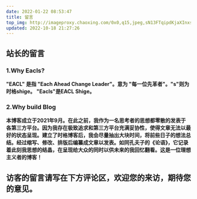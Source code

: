 ```yaml
---
date: 2022-01-22 08:53:47
title: 留言
top_img: http://imageproxy.chaoxing.com/0x0,q15,jpeg,sN13FTqipdKjaXInxsPGGDRARpb1e9Vd2sVnXvIf1f14/https://p.ananas.chaoxing.com/star3/origin/1942e134b34811c6adf0233ec7acb46a.png
updated: 2022-10-18 21:27:26
---
```

## 站长的留言

### 1.Why Eacls?

**"EACL" 是指 "Each Ahead Change Leader"。意为 "每一位先革者"。"s"则为时格shige。  "Eacls"是EACL Shige。**

### 2.Why build Blog

**本博客成立于2021年9月。在此之前，我作为一名思考者的思想都零散的发表于各第三方平台。因为我存在极致追求和第三方平台充满妥协性，使得文章无法以最好的状态呈现。建立了时格博客后，我会尽量抽出大块时间，将前些日子的想法总结。经过缩写、修改、排版后编纂成文章以发表。如同孔夫子的《论语》，它记录着此刻我思想的结晶，在呈现给大众的同时以供未来的我回忆翻看。这是一位理想主义者的博客！**

## 访客的留言请写在下方评论区，欢迎您的来访，期待您的意见。
